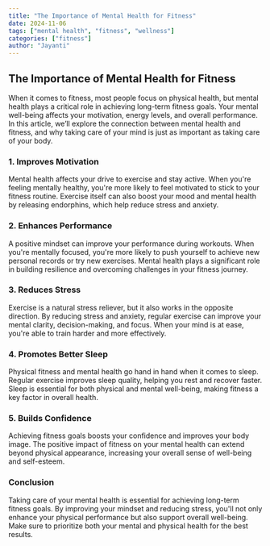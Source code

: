 ```yaml
---
title: "The Importance of Mental Health for Fitness"
date: 2024-11-06
tags: ["mental health", "fitness", "wellness"]
categories: ["fitness"]
author: "Jayanti"
---
```


## The Importance of Mental Health for Fitness

When it comes to fitness, most people focus on physical health, but mental health plays a critical role in achieving long-term fitness goals. Your mental well-being affects your motivation, energy levels, and overall performance. In this article, we’ll explore the connection between mental health and fitness, and why taking care of your mind is just as important as taking care of your body.

### 1. Improves Motivation

Mental health affects your drive to exercise and stay active. When you're feeling mentally healthy, you're more likely to feel motivated to stick to your fitness routine. Exercise itself can also boost your mood and mental health by releasing endorphins, which help reduce stress and anxiety.

### 2. Enhances Performance

A positive mindset can improve your performance during workouts. When you're mentally focused, you're more likely to push yourself to achieve new personal records or try new exercises. Mental health plays a significant role in building resilience and overcoming challenges in your fitness journey.

### 3. Reduces Stress

Exercise is a natural stress reliever, but it also works in the opposite direction. By reducing stress and anxiety, regular exercise can improve your mental clarity, decision-making, and focus. When your mind is at ease, you're able to train harder and more effectively.

### 4. Promotes Better Sleep

Physical fitness and mental health go hand in hand when it comes to sleep. Regular exercise improves sleep quality, helping you rest and recover faster. Sleep is essential for both physical and mental well-being, making fitness a key factor in overall health.

### 5. Builds Confidence

Achieving fitness goals boosts your confidence and improves your body image. The positive impact of fitness on your mental health can extend beyond physical appearance, increasing your overall sense of well-being and self-esteem.

### Conclusion

Taking care of your mental health is essential for achieving long-term fitness goals. By improving your mindset and reducing stress, you'll not only enhance your physical performance but also support overall well-being. Make sure to prioritize both your mental and physical health for the best results.

